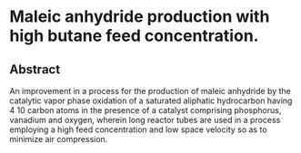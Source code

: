 # Maleic anhydride production with high butane feed concentration.

## Abstract
An improvement in a process for the production of maleic anhydride by the catalytic vapor phase oxidation of a saturated aliphatic hydrocarbon having 4 10 carbon atoms in the presence of a catalyst comprising phosphorus, vanadium and oxygen, wherein long reactor tubes are used in a process employing a high feed concentration and low space velocity so as to minimize air compression.